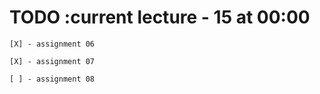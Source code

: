 # TODO      :current lecture - 15 at 00:00

    [X] - assignment 06

    [X] - assignment 07

    [ ] - assignment 08

